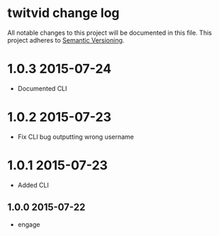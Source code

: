 # twitvid change log

All notable changes to this project will be documented in this file.
This project adheres to [Semantic Versioning](http://semver.org/).

# 1.0.3 2015-07-24
* Documented CLI

# 1.0.2 2015-07-23
* Fix CLI bug outputting wrong username

# 1.0.1 2015-07-23
* Added CLI

## 1.0.0 2015-07-22
* engage
